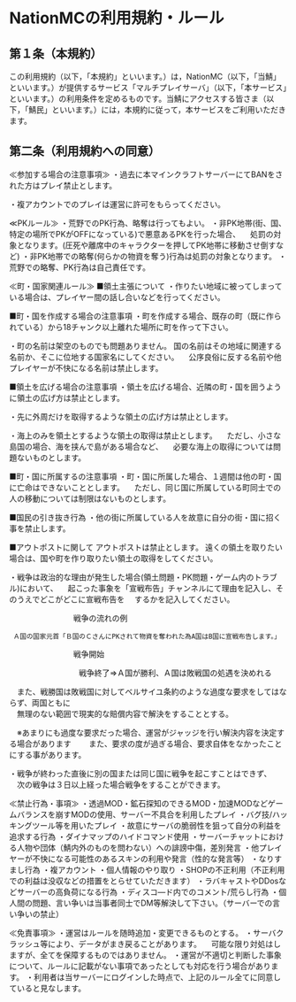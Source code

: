 # NationMCの利用規約・ルール

## 第１条（本規約）
この利用規約（以下，「本規約」といいます。）は，NationMC（以下，「当鯖」といいます。）が提供するサービス「マルチプレイサーバ」（以下，「本サービス」といいます。）の利用条件を定めるものです。当鯖にアクセスする皆さま（以下，「鯖民」といいます。）には，本規約に従って，本サービスをご利用いただきます。

## 第二条（利用規約への同意）




≪参加する場合の注意事項≫
・過去に本マインクラフトサーバーにてBANをされた方はプレイ禁止とします。

・複アカウントでのプレイは運営に許可をもらってください｡

≪PKルール≫
・荒野でのPK行為、略奪は行ってもよい。
・非PK地帯(街、国、特定の場所でPKがOFFになっている)で悪意あるPKを行った場合、
　処罰の対象となります。(圧死や離席中のキャラクターを押してPK地帯に移動させ倒すなど)
・非PK地帯での略奪(何らかの物資を奪う)行為は処罰の対象となります。
・荒野での略奪、PK行為は自己責任です。

≪町・国家関連ルール≫
■領土主張について
・作りたい地域に被ってしまっている場合は、プレイヤー間の話し合いなどを行ってください。

■町・国を作成する場合の注意事項
・町を作成する場合、既存の町（既に作られている）から18チャンク以上離れた場所に町を作って下さい。

・町の名前は架空のものでも問題ありません。
  国の名前はその地域に関連する名前か、そこに位地する国家名にしてください。
　公序良俗に反する名前や他プレイヤーが不快になる名前は禁止します。

■領土を広げる場合の注意事項
・領土を広げる場合、近隣の町・国を囲うように領土の広げ方は禁止とします。

・先に外周だけを取得するような領土の広げ方は禁止とします。

・海上のみを領土とするような領土の取得は禁止とします。
　ただし、小さな島国の場合、海を挟んで島がある場合など、
　必要な海上の取得については問題ないものとします。

■町・国に所属するの注意事項
・町・国に所属した場合、１週間は他の町・国に亡命はできないこととします。
　ただし、同じ国に所属している町同士での人の移動については制限はないものとします。

■国民の引き抜き行為
・他の街に所属している人を故意に自分の街・国に招く事を禁止します。

■アウトポストに関して
アウトポストは禁止とします。
遠くの領土を取りたい場合は、国や町を作り取りたい領土の取得をしてください。

・戦争は政治的な理由が発生した場合(領土問題・PK問題・ゲーム内のトラブル)において、
　起こった事象を「宣戦布告」チャンネルにて理由を記入し、そのうえでどこがどこに宣戦布告を
　するかを記入してください。

　　　　　　　　    戦争の流れの例　

     Ａ国の国家元首「Ｂ国のＣさんにPKされて物資を奪われた為A国はB国に宣戦布告します。」

　　　　　　　　    戦争開始

　　　　　　　　　戦争終了⇒Ａ国が勝利、Ａ国は敗戦国の処遇を決めれる

　また、戦勝国は敗戦国に対してベルサイユ条約のような過度な要求をしてはならず、両国ともに         
　無理のない範囲で現実的な賠償内容で解決をすることとする。

　※あまりにも過度な要求だった場合、運営がジャッジを行い解決内容を決定する場合があります
　　また、要求の度が過ぎる場合、要求自体をなかったことにする事があります。

・戦争が終わった直後に別の国または同じ国に戦争を起こすことはできず、
　次の戦争は３日以上経った場合戦争をすることができます。

≪禁止行為・事項≫
・透過MOD・鉱石探知のできるMOD・加速MODなどゲームバランスを崩すMODの使用、サーバー不具合を利用したプレイ
・バグ技/ハッキングツール等を用いたプレイ
・故意にサーバの脆弱性を狙って自分の利益を追求する行為
・ダイナマップのハイドコマンド使用
・サーバーチャットにおける人物や団体（鯖内外のものを問わない）への誹謗中傷，差別発言
・他プレイヤーが不快になる可能性のあるスキンの利用や発言（性的な発言等）
・なりすまし行為
・複アカウント
・個人情報のやり取り
・SHOPの不正利用（不正利用での利益は没収などの措置をとらせていただきます）
・ラバキャストやDDosなどサーバーの高負荷になる行為
・ディスコ―ド内でのコメント/荒らし行為
・個人間の問題、言い争いは当事者同士でDM等解決して下さい。（サーバーでの言い争いの禁止）

≪免責事項≫
・運営はルールを随時追加・変更できるものとする。
・サーバクラッシュ等により、データがまき戻ることがあります。
　可能な限り対処はしますが、全てを保障するものではありません。 
・運営が不適切と判断した事象について、ルールに記載がない事項であったとしても対応を行う場合があります。
・利用者は当サーバーにログインした時点で、上記のルール全てに同意していると見なします。
